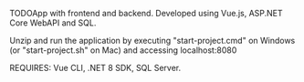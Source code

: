 TODOApp with frontend and backend. Developed using Vue.js, ASP.NET Core WebAPI and SQL. 

Unzip and run the application by executing "start-project.cmd" on Windows (or "start-project.sh" on Mac) and accessing localhost:8080

REQUIRES:
Vue CLI, 
.NET 8 SDK, 
SQL Server.
